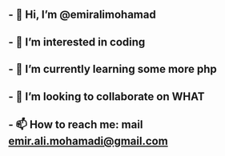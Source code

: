 ## - 👋 Hi, I’m @emiralimohamad
## - 👀 I’m interested in coding
## - 🌱 I’m currently learning some more php
## - 💞️ I’m looking to collaborate on WHAT
## - 📫 How to reach me: mail emir.ali.mohamadi@gmail.com

<!---
emiralimohamad/emiralimohamad is a ✨ special ✨ repository because its `README.md` (this file) appears on your GitHub profile.
You can click the Preview link to take a look at your changes.
--->
